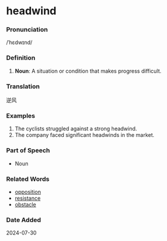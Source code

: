 # headwind
### Pronunciation
/ˈhɛdwɪnd/
### Definition
1. **Noun**: A situation or condition that makes progress difficult.
### Translation
逆风
### Examples
1. The cyclists struggled against a strong headwind.
2. The company faced significant headwinds in the market.
### Part of Speech
- Noun
### Related Words
- [opposition](opposition.md)
- [resistance](resistance.md)
- [obstacle](obstacle.md)
### Date Added
2024-07-30